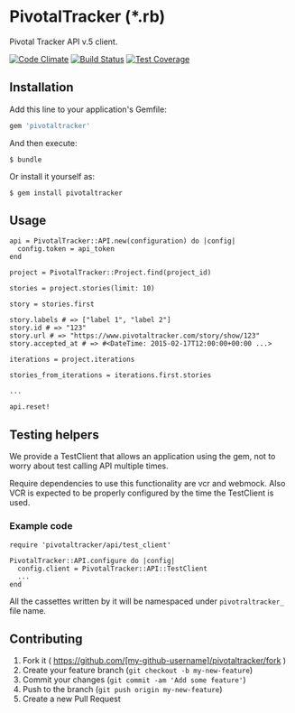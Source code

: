 # PivotalTracker (*.rb)

Pivotal Tracker API v.5 client.

[![Code
Climate](https://codeclimate.com/github/guiman/pivotaltracker/badges/gpa.svg)](https://codeclimate.com/github/guiman/pivotaltracker)
[![Build
Status](https://travis-ci.org/guiman/pivotaltracker.svg)](https://travis-ci.org/guiman/pivotaltracker)
[![Test
Coverage](https://codeclimate.com/github/guiman/pivotaltracker/badges/coverage.svg)](https://codeclimate.com/github/guiman/pivotaltracker)

## Installation

Add this line to your application's Gemfile:

```ruby
gem 'pivotaltracker'
```

And then execute:

    $ bundle

Or install it yourself as:

    $ gem install pivotaltracker

## Usage

```
api = PivotalTracker::API.new(configuration) do |config|
  config.token = api_token
end

project = PivotalTracker::Project.find(project_id)

stories = project.stories(limit: 10)

story = stories.first

story.labels # => ["label 1", "label 2"]
story.id # => "123"
story.url # => "https://www.pivotaltracker.com/story/show/123"
story.accepted_at # => #<DateTime: 2015-02-17T12:00:00+00:00 ...>

iterations = project.iterations

stories_from_iterations = iterations.first.stories

...

api.reset!
```

## Testing helpers

We provide a TestClient that allows an application using the gem, not to worry
about test calling API multiple times.

Require dependencies to use this functionality are vcr and webmock. Also VCR is
expected to be properly configured by the time the TestClient is used.

### Example code

```
require 'pivotaltracker/api/test_client'

PivotalTracker::API.configure do |config|
  config.client = PivotalTracker::API::TestClient
  ...
end
```

All the cassettes written by it will be namespaced under `pivotraltracker_` file
name.

## Contributing

1. Fork it ( https://github.com/[my-github-username]/pivotaltracker/fork )
2. Create your feature branch (`git checkout -b my-new-feature`)
3. Commit your changes (`git commit -am 'Add some feature'`)
4. Push to the branch (`git push origin my-new-feature`)
5. Create a new Pull Request

